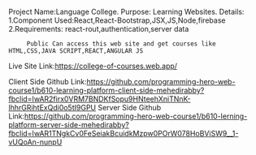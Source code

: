Project Name:Language College.
Purpose: Learning Websites.
Details: 1.Component Used:React,React-Bootstrap,JSX,JS,Node,firebase
2.Requirements: react-rout,authentication,server data

         Public Can access this web site and get courses like HTML,CSS,JAVA SCRIPT,REACT,ANGULAR JS

Live Site Link:https://college-of-courses.web.app/

Client Side Github Link:https://github.com/programming-hero-web-course1/b610-learning-platform-client-side-mehedirabby?fbclid=IwAR2firx0VRM7BNDKfSopu9HNteehXniTNnK-lhhrGRihtExQdi0o5tI9GPU
Server Side Github Link:https://github.com/programming-hero-web-course1/b610-lerning-platform-server-side-mehedirabby?fbclid=IwAR1TNgkCv0FeSeiakBcuidkMzpw0POrW078HoBViSW9__1-vUQoAn-nunpU
